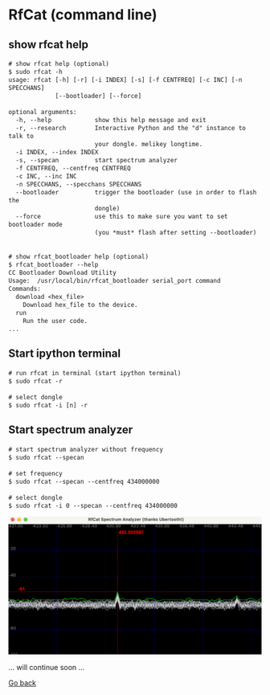# RfCat (command line)

## show rfcat help

```shell
# show rfcat help (optional)
$ sudo rfcat -h
usage: rfcat [-h] [-r] [-i INDEX] [-s] [-f CENTFREQ] [-c INC] [-n SPECCHANS]
             [--bootloader] [--force]

optional arguments:
  -h, --help            show this help message and exit
  -r, --research        Interactive Python and the "d" instance to talk to
                        your dongle. melikey longtime.
  -i INDEX, --index INDEX
  -s, --specan          start spectrum analyzer
  -f CENTFREQ, --centfreq CENTFREQ
  -c INC, --inc INC
  -n SPECCHANS, --specchans SPECCHANS
  --bootloader          trigger the bootloader (use in order to flash the
                        dongle)
  --force               use this to make sure you want to set bootloader mode
                        (you *must* flash after setting --bootloader)


# show rfcat_bootloader help (optional)
$ rfcat_bootloader --help
CC Bootloader Download Utility
Usage:  /usr/local/bin/rfcat_bootloader serial_port command
Commands:
  download <hex_file>
    Download hex_file to the device.
  run
    Run the user code.
...
```

## Start ipython terminal

```shell
# run rfcat in terminal (start ipython terminal)
$ sudo rfcat -r

# select dongle
$ sudo rfcat -i [n] -r
```

## Start spectrum analyzer

```shell
# start spectrum analyzer without frequency
$ sudo rfcat --specan

# set frequency
$ sudo rfcat --specan --centfreq 434000000

# select dongle
$ sudo rfcat -i 0 --specan --centfreq 434000000
```

![RfCat Spectrum Analyzer](../img/rfcat-spectrum_analyzer.png)

... will continue soon ...

[Go back](./readme.md)
